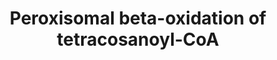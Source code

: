 ---
annotations:
- id: PW:0000738
  parent: classic metabolic pathway
  type: Pathway Ontology
  value: fatty acid beta degradation pathway
authors:
- Drgibson
- MartijnVanIersel
- MaintBot
- Khanspers
- Egonw
- DeSl
citedin: ''
communities: []
description: ''
last-edited: 2025-06-29
ndex: null
organisms:
- Homo sapiens
redirect_from:
- /index.php/Pathway:WP1941
- /instance/WP1941
- /instance/WP1941_r139661
revision: r139661
schema-jsonld:
- '@context': https://schema.org/
  '@id': https://wikipathways.github.io/pathways/WP1941.html
  '@type': Dataset
  creator:
    '@type': Organization
    name: WikiPathways
  description: ''
  keywords:
  - (2E)-tetracosenoyl-CoA
  - 3-hydroxytetracosanoyl-CoA
  - 3-ketotetracosanoyl-CoA
  - Acyl-CoA Oxidase 1
  - CoA-SH
  - D-bifunctional protein
  - H₂O
  - H₂O₂
  - NAD+
  - NADH
  - O₂
  - Peroxisomal 3-oxoacyl-CoA thiolase
  - Sterol carrier protein X
  - acetyl-CoA
  - docosanoyl-CoA
  - tetracosanoyl-CoA
  license: CC0
  name: Peroxisomal beta-oxidation of tetracosanoyl-CoA
seo: CreativeWork
title: Peroxisomal beta-oxidation of tetracosanoyl-CoA
wpid: WP1941
---